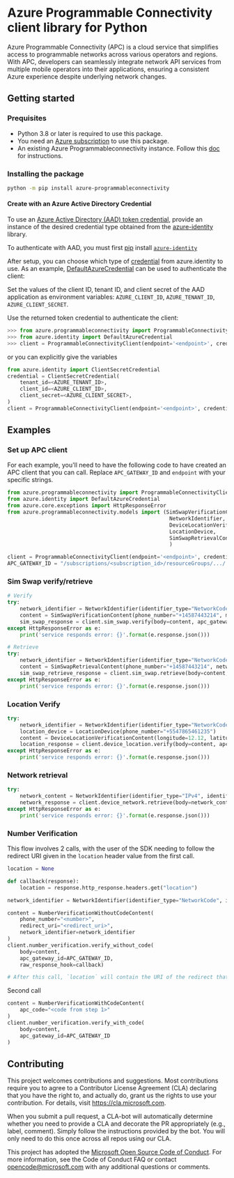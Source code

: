 

# Azure Programmable Connectivity client library for Python
Azure Programmable Connectivity (APC) is a cloud service that simplifies access to programmable networks across various operators and regions. With APC, developers can seamlessly integrate network API services from multiple mobile operators into their applications, ensuring a consistent Azure experience despite underlying network changes.

## Getting started

### Prequisites

- Python 3.8 or later is required to use this package.
- You need an [Azure subscription][azure_sub] to use this package.
- An existing Azure Programmableconnectivity instance. Follow this [doc](https://learn.microsoft.com/en-us/azure/programmable-connectivity/azure-programmable-connectivity-create-gateway) for instructions.

### Installing the package

```bash
python -m pip install azure-programmableconnectivity
```

#### Create with an Azure Active Directory Credential
To use an [Azure Active Directory (AAD) token credential][authenticate_with_token],
provide an instance of the desired credential type obtained from the
[azure-identity][azure_identity_credentials] library.

To authenticate with AAD, you must first [pip][pip] install [`azure-identity`][azure_identity_pip]

After setup, you can choose which type of [credential][azure_identity_credentials] from azure.identity to use.
As an example, [DefaultAzureCredential][default_azure_credential] can be used to authenticate the client:

Set the values of the client ID, tenant ID, and client secret of the AAD application as environment variables:
`AZURE_CLIENT_ID`, `AZURE_TENANT_ID`, `AZURE_CLIENT_SECRET`.

Use the returned token credential to authenticate the client:

```python
>>> from azure.programmableconnectivity import ProgrammableConnectivityClient
>>> from azure.identity import DefaultAzureCredential
>>> client = ProgrammableConnectivityClient(endpoint='<endpoint>', credential=DefaultAzureCredential())
```

or you can explicitly give the variables

```python
from azure.identity import ClientSecretCredential
credential = ClientSecretCredential(
    tenant_id=<AZURE_TENANT_ID>,
    client_id=<AZURE_CLIENT_ID>,
    client_secret=<AZURE_CLIENT_SECRET>,
)
client = ProgrammableConnectivityClient(endpoint='<endpoint>', credential=credential)
```

## Examples

### Set up APC client

For each example, you'll need to have the following code to have created an APC client that you can call. Replace `APC_GATEWAY_ID` and `endpoint` with your specific strings.

```python
from azure.programmableconnectivity import ProgrammableConnectivityClient
from azure.identity import DefaultAzureCredential
from azure.core.exceptions import HttpResponseError
from azure.programmableconnectivity.models import (SimSwapVerificationContent,
                                                    NetworkIdentifier,
                                                    DeviceLocationVerificationContent,
                                                    LocationDevice,
                                                    SimSwapRetrievalContent,
                                                    )

client = ProgrammableConnectivityClient(endpoint='<endpoint>', credential=DefaultAzureCredential())
APC_GATEWAY_ID = "/subscriptions/<subscription_id>/resourceGroups/.../.../..."
```

### Sim Swap verify/retrieve
```python
# Verify
try:
    network_identifier = NetworkIdentifier(identifier_type="NetworkCode", identifier="Orange_Spain")
    content = SimSwapVerificationContent(phone_number="+14587443214", max_age_hours=240, network_identifier=network_identifier)
    sim_swap_response = client.sim_swap.verify(body=content, apc_gateway_id=APC_GATEWAY_ID)
except HttpResponseError as e:
    print('service responds error: {}'.format(e.response.json()))

# Retrieve
try:
    network_identifier = NetworkIdentifier(identifier_type="NetworkCode", identifier="Orange_Spain")
    content = SimSwapRetrievalContent(phone_number="+14587443214", network_identifier=network_identifier)
    sim_swap_retrieve_response = client.sim_swap.retrieve(body=content, apc_gateway_id=APC_GATEWAY_ID)
except HttpResponseError as e:
    print('service responds error: {}'.format(e.response.json()))
```

### Location Verify
```python
try:
    network_identifier = NetworkIdentifier(identifier_type="NetworkCode", identifier="Telefonica_Brazil")
    location_device = LocationDevice(phone_number="+5547865461235")
    content = DeviceLocationVerificationContent(longitude=12.12, latitude=45.11, accuracy=10, device=location_device, network_identifier=network_identifier)
    location_response = client.device_location.verify(body=content, apc_gateway_id=APC_GATEWAY_ID)
except HttpResponseError as e:
    print('service responds error: {}'.format(e.response.json()))
```

### Network retrieval
```python
try:
    network_content = NetworkIdentifier(identifier_type="IPv4", identifier="189.20.1.1")
    network_response = client.device_network.retrieve(body=network_content, apc_gateway_id=APC_GATEWAY_ID)
except HttpResponseError as e:
    print('service responds error: {}'.format(e.response.json()))
```

### Number Verification
This flow involves 2 calls, with the user of the SDK needing to follow the redirect URI given in the `location` header value from the first call.

```python
location = None

def callback(response):
    location = response.http_response.headers.get("location")

network_identifier = NetworkIdentifier(identifier_type="NetworkCode", identifier="Telefonica_Brazil")

content = NumberVerificationWithoutCodeContent(
    phone_number="<number>",
    redirect_uri="<redirect_uri>",
    network_identifier=network_identifier
)
client.number_verification.verify_without_code(
    body=content,
    apc_gateway_id=APC_GATEWAY_ID,
    raw_response_hook=callback)

# After this call, `location` will contain the URI of the redirect that you have to follow
```

Second call
```python
content = NumberVerificationWithCodeContent(
    apc_code="<code from step 1>"
)
client.number_verification.verify_with_code(
    body=content,
    apc_gateway_id=APC_GATEWAY_ID
)
```

## Contributing

This project welcomes contributions and suggestions. Most contributions require
you to agree to a Contributor License Agreement (CLA) declaring that you have
the right to, and actually do, grant us the rights to use your contribution.
For details, visit https://cla.microsoft.com.

When you submit a pull request, a CLA-bot will automatically determine whether
you need to provide a CLA and decorate the PR appropriately (e.g., label,
comment). Simply follow the instructions provided by the bot. You will only
need to do this once across all repos using our CLA.

This project has adopted the
[Microsoft Open Source Code of Conduct][code_of_conduct]. For more information,
see the Code of Conduct FAQ or contact opencode@microsoft.com with any
additional questions or comments.

<!-- LINKS -->
[code_of_conduct]: https://opensource.microsoft.com/codeofconduct/
[authenticate_with_token]: https://docs.microsoft.com/azure/cognitive-services/authentication?tabs=powershell#authenticate-with-an-authentication-token
[azure_identity_credentials]: https://github.com/Azure/azure-sdk-for-python/tree/main/sdk/identity/azure-identity#credentials
[azure_identity_pip]: https://pypi.org/project/azure-identity/
[default_azure_credential]: https://github.com/Azure/azure-sdk-for-python/tree/main/sdk/identity/azure-identity#defaultazurecredential
[pip]: https://pypi.org/project/pip/
[azure_sub]: https://azure.microsoft.com/free/

